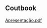 ## Coutbook
[Apresentação.pdf](https://github.com/user-attachments/files/18054619/Apresentacao.pdf)
